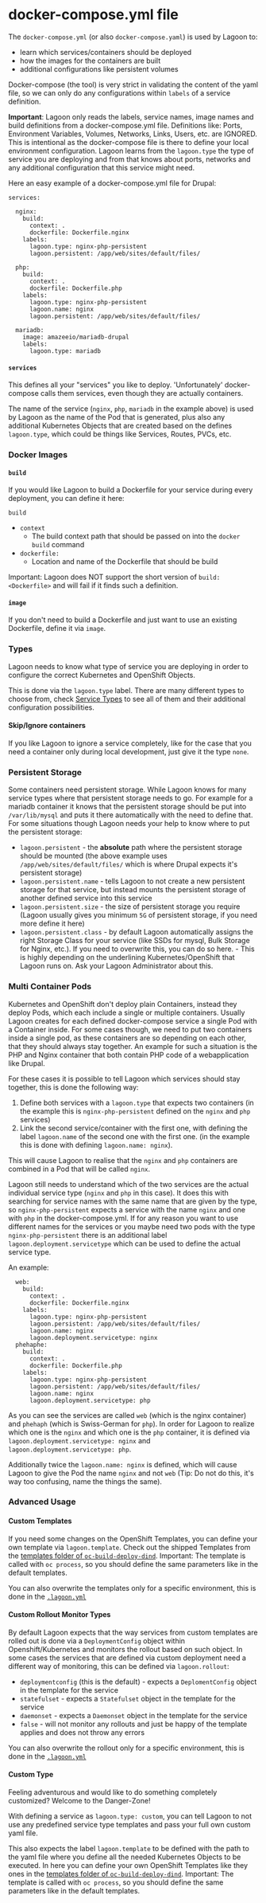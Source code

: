 # docker-compose.yml file
The `docker-compose.yml` (or also `docker-compose.yaml`) is used by Lagoon to:

* learn which services/containers should be deployed
* how the images for the containers are built
* additional configurations like persistent volumes

Docker-compose (the tool) is very strict in validating the content of the yaml file, so we can only do any configurations within `labels` of a service definition.

**Important**: Lagoon only reads the labels, service names, image names and build definitions from a docker-compose.yml file. Definitions like: Ports, Environment Variables, Volumes, Networks, Links, Users, etc. are IGNORED. This is intentional as the docker-compose file is there to define your local environment configuration. Lagoon learns from the `lagoon.type` the type of service you are deploying and from that knows about ports, networks and any additional configuration that this service might need.

Here an easy example of a docker-compose.yml file for Drupal:

```
services:

  nginx:
    build:
      context: .
      dockerfile: Dockerfile.nginx
    labels:
      lagoon.type: nginx-php-persistent
      lagoon.persistent: /app/web/sites/default/files/

  php:
    build:
      context: .
      dockerfile: Dockerfile.php
    labels:
      lagoon.type: nginx-php-persistent
      lagoon.name: nginx
      lagoon.persistent: /app/web/sites/default/files/

  mariadb:
    image: amazeeio/mariadb-drupal
    labels:
      lagoon.type: mariadb
```

#### `services`

This defines all your "services" you like to deploy. 'Unfortunately' docker-compose calls them services, even though they are actually containers.

The name of the service (`nginx`, `php`, `mariadb` in the example above) is used by Lagoon as the name of the Pod that is generated, plus also any additional Kubernetes Objects that are created based on the defines `lagoon.type`, which could be things like Services, Routes, PVCs, etc.

### Docker Images

#### `build`

If you would like Lagoon to build a Dockerfile for your service during every deployment, you can define it here:

`build`

* `context`
    * The build context path that should be passed on into the `docker build` command
* `dockerfile:`
    * Location and name of the Dockerfile that should be build

Important: Lagoon does NOT support the short version of `build: <Dockerfile>` and will fail if it finds such a definition.

#### `image`

If you don't need to build a Dockerfile and just want to use an existing Dockerfile, define it via `image`.

### Types

Lagoon needs to know what type of service you are deploying in order to configure the correct Kubernetes and OpenShift Objects.

This is done via the `lagoon.type` label. There are many different types to choose from, check [Service Types](service_types.md) to see all of them and their additional configuration possibilities.

#### Skip/Ignore containers

If you like Lagoon to ignore a service completely, like for the case that you need a container only during local development, just give it the type `none`.

### Persistent Storage

Some containers need persistent storage. While Lagoon knows for many service types where that persistent storage needs to go. For example for a mariadb container it knows that the persistent storage should be put into `/var/lib/mysql` and puts it there automatically with the need to define that.
For some situations though Lagoon needs your help to know where to put the persistent storage:

* `lagoon.persistent` - the **absolute** path where the persistent storage should be mounted (the above example uses `/app/web/sites/default/files/` which is where Drupal expects it's persistent storage)
* `lagoon.persistent.name` - tells Lagoon to not create a new persistent storage for that service, but instead mounts the persistent storage of another defined service into this service
* `lagoon.persistent.size` - the size of persistent storage you require (Lagoon usually gives you minimum `5G` of persistent storage, if you need more define it here)
* `lagoon.persistent.class` - by default Lagoon automatically assigns the right Storage Class for your service (like SSDs for mysql, Bulk Storage for Nginx, etc.). If you need to overwrite this, you can do so here. - This is highly depending on the underlining Kubernetes/OpenShift that Lagoon runs on. Ask your Lagoon Administrator about this.

### Multi Container Pods

Kubernetes and OpenShift don't deploy plain Containers, instead they deploy Pods, which each include a single or multiple containers. Usually Lagoon creates for each defined docker-compose service a single Pod with a Container inside. For some cases though, we need to put two containers inside a single pod, as these containers are so depending on each other, that they should always stay together. An example for such a situation is the PHP and Nginx container that both contain PHP code of a webapplication like Drupal.

For these cases it is possible to tell Lagoon which services should stay together, this is done the following way:

1. Define both services with a `lagoon.type` that expects two containers (in the example this is `nginx-php-persistent` defined on the `nginx` and `php` services)
2. Link the second service/container with the first one, with defining the label `lagoon.name` of the second one with the first one. (in the example this is done with defining `lagoon.name: nginx`).

This will cause Lagoon to realise that the `nginx` and `php` containers are combined in a Pod that will be called `nginx`.

Lagoon still needs to understand which of the two services are the actual individual service type (`nginx` and `php` in this case). It does this with searching for service names with the same name that are given by the type, so `nginx-php-persistent` expects a service with the name `nginx` and one with `php` in the docker-compose.yml. If for any reason you want to use different names for the services or you maybe need two pods with the type `nginx-php-persistent` there is an additional label `lagoon.deployment.servicetype` which can be used to define the actual service type.

An example:

```
  web:
    build:
      context: .
      dockerfile: Dockerfile.nginx
    labels:
      lagoon.type: nginx-php-persistent
      lagoon.persistent: /app/web/sites/default/files/
      lagoon.name: nginx
      lagoon.deployment.servicetype: nginx
  phehaphe:
    build:
      context: .
      dockerfile: Dockerfile.php
    labels:
      lagoon.type: nginx-php-persistent
      lagoon.persistent: /app/web/sites/default/files/
      lagoon.name: nginx
      lagoon.deployment.servicetype: php
```

As you can see the services are called `web` (which is the nginx container) and `phehaph` (which is Swiss-German for `php`). In order for Lagoon to realize which one is the `nginx` and which one is the `php` container, it is defined via `lagoon.deployment.servicetype: nginx` and `lagoon.deployment.servicetype: php`.

Additionally twice the `lagoon.name: nginx` is defined, which will cause Lagoon to give the Pod the name `nginx` and not `web` (Tip: Do not do this, it's way too confusing, name the things the same).


### Advanced Usage

#### Custom Templates

If you need some changes on the OpenShift Templates, you can define your own template via `lagoon.template`. Check out the shipped Templates from the [templates folder of `oc-build-deploy-dind`](https://github.com/amazeeio/lagoon/tree/master/images/oc-build-deploy-dind/openshift-templates). Important: The template is called with `oc process`, so you should define the same parameters like in the default templates.

You can also overwrite the templates only for a specific environment, this is done in the [`.lagoon.yml`](lagoon_yml.md#environmentsnametypes)

#### Custom Rollout Monitor Types

By default Lagoon expects that the way services from custom templates are rolled out is done via a `DeploymentConfig` object within Openshift/Kubernetes and monitors the rollout based on such object. In some cases the services that are defined via custom deployment need a different way of monitoring, this can be defined via `lagoon.rollout`:

- `deploymentconfig` (this is the default) - expects a `DeplomentConfig` object in the template for the service
- `statefulset` - expects a `Statefulset` object in the template for the service
- `daemonset` - expects a `Daemonset` object in the template for the service
- `false` - will not monitor any rollouts and just be happy of the template applies and does not throw any errors

You can also overwrite the rollout only for a specific environment, this is done in the [`.lagoon.yml`](lagoon_yml.md#environmentsnamerollouts)

#### Custom Type

Feeling adventurous and would like to do something completely customized? Welcome to the Danger-Zone!

With defining a service as `lagoon.type: custom`, you can tell Lagoon to not use any predefined service type templates and pass your full own custom yaml file.

This also expects the label `lagoon.template` to be defined with the path to the yaml file where you define all the needed Kubernetes Objects to be executed. In here you can define your own OpenShift Templates like they ones in the [templates folder of `oc-build-deploy-dind`](https://github.com/amazeeio/lagoon/tree/master/images/oc-build-deploy-dind/openshift-templates). Important: The template is called with `oc process`, so you should define the same parameters like in the default templates.

